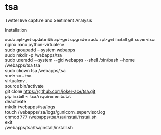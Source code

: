tsa
===

Twitter live capture and Sentiment Analysis

Installation

sudo apt-get update && apt-get upgrade
sudo apt-get install git supervisor nginx nano python-virtualenv<br/>
sudo groupadd --system webapps<br/>
sudo mkdir -p /webapps/tsa<br/>
sudo useradd --system --gid webapps --shell /bin/bash --home /webapps/tsa tsa<br/>
sudo chown tsa /webapps/tsa<br/>
sudo su - tsa<br/>
virtualenv .<br/>
source bin/activate<br/>
git clone https://github.com/joker-ace/tsa.git<br/>
pip install -r tsa/requirements.txt<br/>
deactivate<br/>
mkdir /webapps/tsa/logs<br/>
touch /webapps/tsa/logs/gunicorn_supervisor.log<br/>
chmod 777 /webapps/tsa/tsa/install/install.sh<br/>
exit<br/>
/webapps/tsa/tsa/install/install.sh<br/>